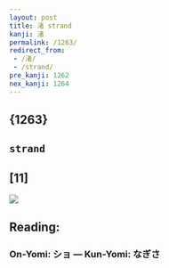 ```yaml
---
layout: post
title: 渚 strand
kanji: 渚
permalink: /1263/
redirect_from:
 - /渚/
 - /strand/
pre_kanji: 1262
nex_kanji: 1264
---
```


## {1263}

## `strand`

## [11]

<div class="stroke"><img src="E6B89A.png" /></div>

## Reading:

### On-Yomi: ショ &mdash; Kun-Yomi: なぎさ
